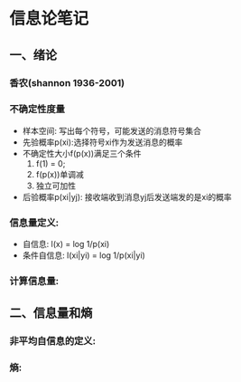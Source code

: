 # 信息论笔记

## 一、绪论

### 香农(shannon 1936-2001)

### 不确定性度量

* 样本空间: 写出每个符号，可能发送的消息符号集合
* 先验概率p(xi):选择符号xi作为发送消息的概率   
* 不确定性大小f(p(x))满足三个条件
  1. f(1) = 0;
  2. f(p(x))单调减
  3. 独立可加性
* 后验概率p(xi|yj): 接收端收到消息yj后发送端发的是xi的概率

### 信息量定义:

* 自信息: l(x) = log 1/p(xi)
* 条件自信息: l(xi|yi) = log 1/p(xi|yi)

### 计算信息量:

## 二、信息量和熵

### 非平均自信息的定义:

### 熵:











